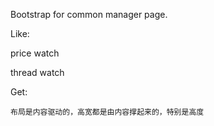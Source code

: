 
Bootstrap for common manager page.


Like:

price watch

thread watch


Get:

    布局是内容驱动的，高宽都是由内容撑起来的，特别是高度

